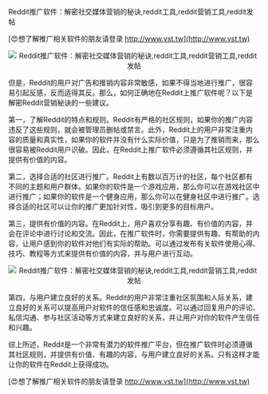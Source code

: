 Reddit推广软件：解密社交媒体营销的秘诀,reddit工具,reddit营销工具,reddit发帖

[😍想了解推广相关软件的朋友请登录 http://www.vst.tw](http://www.vst.tw)

 <center><img src="https://vst.tw/MP4/tuiguang/png/5.png" alt="Reddit推广软件：解密社交媒体营销的秘诀,reddit工具,reddit营销工具,reddit发帖"></center>

但是，Reddit的用户对广告和推销内容非常敏感，如果不得当地进行推广，很容易引起反感，反而适得其反。那么，如何正确地在Reddit上推广软件呢？以下是解密Reddit营销秘诀的一些建议。

第一，了解Reddit的特点和规则。Reddit有严格的社区规则，如果你的推广内容违反了这些规则，就会被管理员删帖或禁言。此外，Reddit上的用户非常注重内容的质量和真实性，如果你的软件并没有什么实际价值，只是为了推销而来，那么很容易被Reddit用户识破。因此，在Reddit上推广软件必须遵循其社区规则，并提供有价值的内容。

第二，选择合适的社区进行推广。Reddit上有数以百万计的社区，每个社区都有不同的主题和用户群体。如果你的软件是一个游戏应用，那么你可以在游戏社区中进行推广；如果你的软件是一个健身应用，那么你可以在健身社区中进行推广。选择合适的社区可以让你的推广更加针对性，吸引到更多的目标用户。

第三，提供有价值的内容。在Reddit上，用户喜欢分享有趣、有价值的内容，并会在评论中进行讨论和交流。因此，在推广软件时，你需要提供有趣、有帮助的内容，让用户感到你的软件对他们有实际的帮助。可以通过发布有关软件使用心得、技巧、教程等方式来提供有价值的内容，并与用户进行互动。

 <center><img src="https://vst.tw/MP4/tuiguang/png/0.png" alt="Reddit推广软件：解密社交媒体营销的秘诀,reddit工具,reddit营销工具,reddit发帖"></center>

第四，与用户建立良好的关系。Reddit的用户非常注重社区氛围和人际关系，建立良好的关系可以提高用户对软件的信任感和忠诚度。可以通过回复用户的评论、私信沟通、参与社区活动等方式来建立良好的关系，并让用户对你的软件产生信任和兴趣。

综上所述，Reddit是一个非常有潜力的软件推广平台，但在推广软件时必须遵循其社区规则，并提供有价值、有趣的内容，与用户建立良好的关系。只有这样才能让你的软件在Reddit上获得成功。

[😍想了解推广相关软件的朋友请登录 http://www.vst.tw](http://www.vst.tw)



